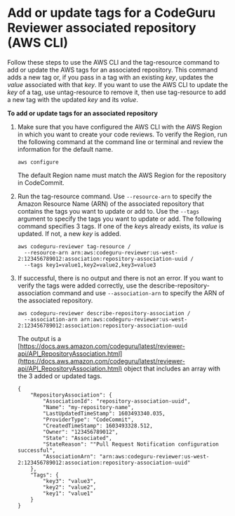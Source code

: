 # Add or update tags for a CodeGuru Reviewer associated repository \(AWS CLI\)<a name="how-to-tag-associated-repository-update-cli"></a>

Follow these steps to use the AWS CLI and the tag\-resource command to add or update the AWS tags for an associated repository\. This command adds a new tag or, if you pass in a tag with an existing *key*, updates the *value* associated with that *key*\. If you want to use the AWS CLI to update the *key* of a tag, use untag\-resource to remove it, then use tag\-resource to add a new tag with the updated *key* and its *value*\.

**To add or update tags for an associated repository**

1. Make sure that you have configured the AWS CLI with the AWS Region in which you want to create your code reviews\. To verify the Region, run the following command at the command line or terminal and review the information for the default name\. 

   ```
   aws configure
   ```

   The default Region name must match the AWS Region for the repository in CodeCommit\. 

1. Run the tag\-resource command\. Use `--resource-arn` to specify the Amazon Resource Name \(ARN\) of the associated repository that contains the tags you want to update or add to\. Use the `--tags` argument to specify the tags you want to update or add\. The following command specifies 3 tags\. If one of the *key*s already exists, its *value* is updated\. If not, a new *key* is added\.

   ```
   aws codeguru-reviewer tag-resource /
     --resource-arn arn:aws:codeguru-reviewer:us-west-2:123456789012:association:repository-association-uuid /
     --tags key1=value1,key2=value2,key3=value3
   ```

1. If successful, there is no output and there is not an error\. If you want to verify the tags were added correctly, use the describe\-repository\-association command and use `--association-arn` to specify the ARN of the associated repository\. 

   ```
   aws codeguru-reviewer describe-repository-association /
     --association-arn arn:aws:codeguru-reviewer:us-west-2:123456789012:association:repository-association-uuid
   ```

   The output is a [https://docs.aws.amazon.com/codeguru/latest/reviewer-api/API_RepositoryAssociation.html](https://docs.aws.amazon.com/codeguru/latest/reviewer-api/API_RepositoryAssociation.html) object that includes an array with the 3 added or updated tags\. 

   ```
   {
       "RepositoryAssociation": {
           "AssociationId": "repository-association-uuid",
           "Name": "my-repository-name",
           "LastUpdatedTimeStamp": 1603493340.035,
           "ProviderType": "CodeCommit",
           "CreatedTimeStamp": 1603493328.512,
           "Owner": "123456789012",
           "State": "Associated",
           "StateReason": ""Pull Request Notification configuration successful",
           "AssociationArn": "arn:aws:codeguru-reviewer:us-west-2:123456789012:association:repository-association-uuid"
       },
       "Tags": {
           "key3": "value3",
           "key2": "value2",
           "key1": "value1"        
       }
   }
   ```